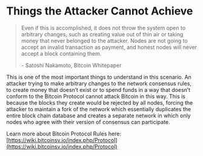 # Things the Attacker Cannot Achieve

> Even if this is accomplished, it does not throw the system open to arbitrary changes, such as creating value out of thin air or taking money that never belonged to the attacker. Nodes are not going to accept an invalid transaction as payment, and honest nodes will never accept a block containing them.
>
> \- Satoshi Nakamoto, Bitcoin Whitepaper

This is one of the most important things to understand in this scenario. An attacker trying to make arbitrary changes to the network consensus rules, to create money that doesn’t exist or to spend funds in a way that doesn’t conform to the Bitcoin Protocol cannot attack Bitcoin in this way. This is because the blocks they create would be rejected by all nodes, forcing the attacker to maintain a fork of the network which essentially duplicates the entire block chain database and creates a separate network in which only nodes who agree with their version of consensus can participate.

Learn more about Bitcoin Protocol Rules here: [https://wiki.bitcoinsv.io/index.php/Protocol](https://wiki.bitcoinsv.io/index.php/Protocol)

